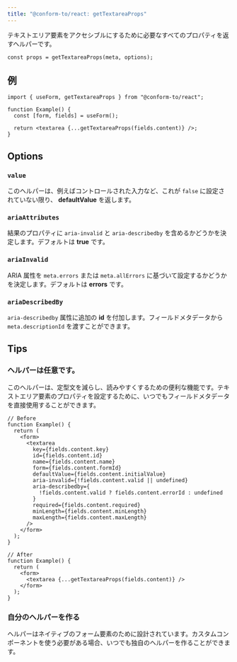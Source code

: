 ```yaml
---
title: "@conform-to/react: getTextareaProps"
---
```


テキストエリア要素をアクセシブルにするために必要なすべてのプロパティを返すヘルパーです。

```tsx
const props = getTextareaProps(meta, options);
```

## 例

```tsx
import { useForm, getTextareaProps } from "@conform-to/react";

function Example() {
  const [form, fields] = useForm();

  return <textarea {...getTextareaProps(fields.content)} />;
}
```

## Options

### `value`

このヘルパーは、例えばコントロールされた入力など、これが `false` に設定されていない限り、 **defaultValue** を返します。

### `ariaAttributes`

結果のプロパティに `aria-invalid` と `aria-describedby` を含めるかどうかを決定します。デフォルトは **true** です。

### `ariaInvalid`

ARIA 属性を `meta.errors` または `meta.allErrors` に基づいて設定するかどうかを決定します。デフォルトは **errors** です。

### `ariaDescribedBy`

`aria-describedby` 属性に追加の **id** を付加します。フィールドメタデータから `meta.descriptionId` を渡すことができます。

## Tips

### ヘルパーは任意です。

このヘルパーは、定型文を減らし、読みやすくするための便利な機能です。テキストエリア要素のプロパティを設定するために、いつでもフィールドメタデータを直接使用することができます。

```tsx
// Before
function Example() {
  return (
    <form>
      <textarea
        key={fields.content.key}
        id={fields.content.id}
        name={fields.content.name}
        form={fields.content.formId}
        defaultValue={fields.content.initialValue}
        aria-invalid={!fields.content.valid || undefined}
        aria-describedby={
          !fields.content.valid ? fields.content.errorId : undefined
        }
        required={fields.content.required}
        minLength={fields.content.minLength}
        maxLength={fields.content.maxLength}
      />
    </form>
  );
}

// After
function Example() {
  return (
    <form>
      <textarea {...getTextareaProps(fields.content)} />
    </form>
  );
}
```

### 自分のヘルパーを作る

ヘルパーはネイティブのフォーム要素のために設計されています。カスタムコンポーネントを使う必要がある場合、いつでも独自のヘルパーを作ることができます。
